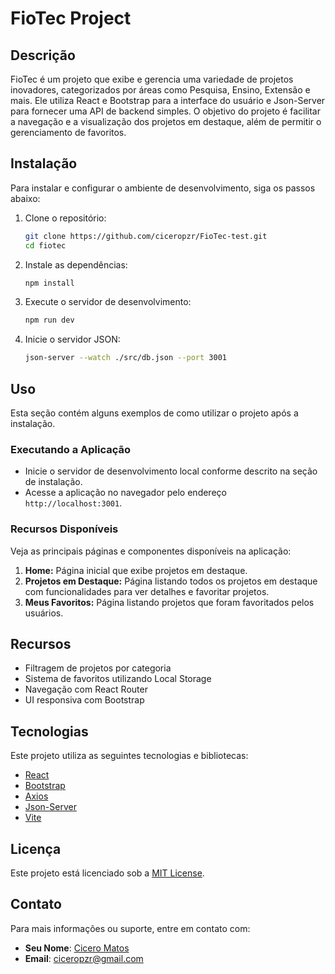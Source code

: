 # FioTec Project

## Descrição

FioTec é um projeto que exibe e gerencia uma variedade de projetos inovadores, categorizados por áreas como Pesquisa, Ensino, Extensão e mais. Ele utiliza React e Bootstrap para a interface do usuário e Json-Server para fornecer uma API de backend simples. O objetivo do projeto é facilitar a navegação e a visualização dos projetos em destaque, além de permitir o gerenciamento de favoritos.

## Instalação

Para instalar e configurar o ambiente de desenvolvimento, siga os passos abaixo:

1. Clone o repositório:  
   ```bash
   git clone https://github.com/ciceropzr/FioTec-test.git
   cd fiotec
   ```
   
2. Instale as dependências:  
   ```bash
   npm install
   ```

3. Execute o servidor de desenvolvimento:  
   ```bash
   npm run dev
   ```

4. Inicie o servidor JSON:  
   ```bash
   json-server --watch ./src/db.json --port 3001
   ```

## Uso

Esta seção contém alguns exemplos de como utilizar o projeto após a instalação.

### Executando a Aplicação

- Inicie o servidor de desenvolvimento local conforme descrito na seção de instalação.
- Acesse a aplicação no navegador pelo endereço `http://localhost:3001`.

### Recursos Disponíveis

Veja as principais páginas e componentes disponíveis na aplicação:

1. **Home:** Página inicial que exibe projetos em destaque.
2. **Projetos em Destaque:** Página listando todos os projetos em destaque com funcionalidades para ver detalhes e favoritar projetos.
3. **Meus Favoritos:** Página listando projetos que foram favoritados pelos usuários.

## Recursos

- Filtragem de projetos por categoria
- Sistema de favoritos utilizando Local Storage
- Navegação com React Router
- UI responsiva com Bootstrap

## Tecnologias

Este projeto utiliza as seguintes tecnologias e bibliotecas:

- [React](https://reactjs.org/)
- [Bootstrap](https://getbootstrap.com/)
- [Axios](https://axios-http.com/)
- [Json-Server](https://github.com/typicode/json-server)
- [Vite](https://vitejs.dev/)

## Licença

Este projeto está licenciado sob a [MIT License](LICENSE).

## Contato

Para mais informações ou suporte, entre em contato com:

- **Seu Nome**: [Cicero Matos](<https://github.com/ciceropzr>)
- **Email**: ciceropzr@gmail.com
